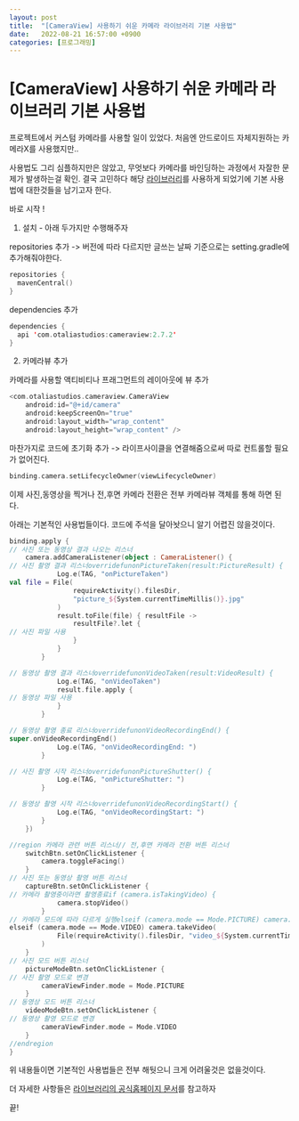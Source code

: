 ```yaml
---
layout: post
title:  "[CameraView] 사용하기 쉬운 카메라 라이브러리 기본 사용법"
date:   2022-08-21 16:57:00 +0900
categories: [프로그래밍]
---
```

# [CameraView] 사용하기 쉬운 카메라 라이브러리 기본 사용법

프로젝트에서 커스텀 카메라를 사용할 일이 있었다. 처음엔 안드로이드 자체지원하는 카메라X를 사용했지만..

사용법도 그리 심플하지만은 않았고, 무엇보다 카메라를 바인딩하는 과정에서 자잘한 문제가 발생하는걸 확인. 결국 고민하다 해당 [라이브러리](https://github.com/natario1/CameraView)를 사용하게 되었기에 기본 사용법에 대한것들을 남기고자 한다.

바로 시작 !

1. 설치 - 아래 두가지만 수행해주자

repositories 추가 -> 버전에 따라 다르지만 글쓰는 날짜 기준으로는 setting.gradle에 추가해줘야한다.

```kotlin
repositories {
  mavenCentral()
}
```

dependencies 추가

```kotlin
dependencies {
  api 'com.otaliastudios:cameraview:2.7.2'
}
```

2. 카메라뷰 추가

카메라를 사용할 액티비티나 프래그먼트의 레이아웃에 뷰 추가

```kotlin
<com.otaliastudios.cameraview.CameraView
    android:id="@+id/camera"
    android:keepScreenOn="true"
    android:layout_width="wrap_content"
    android:layout_height="wrap_content" />
```

마찬가지로 코드에 초기화 추가 -> 라이프사이클을 연결해줌으로써 따로 컨트롤할 필요가 없어진다.

```kotlin
binding.camera.setLifecycleOwner(viewLifecycleOwner)
```

이제 사진,동영상을 찍거나 전,후면 카메라 전환은 전부 카메라뷰 객체를 통해 하면 된다.

아래는 기본적인 사용법들이다. 코드에 주석을 달아놧으니 알기 어렵진 않을것이다.

```kotlin
binding.apply {
// 사진 또는 동영상 결과 나오는 리스너
    camera.addCameraListener(object : CameraListener() {
// 사진 촬영 결과 리스너overridefunonPictureTaken(result:PictureResult) {
            Log.e(TAG, "onPictureTaken")
val file = File(
                requireActivity().filesDir,
                "picture_${System.currentTimeMillis()}.jpg"
            )
            result.toFile(file) { resultFile ->
                resultFile?.let {
// 사진 파일 사용
                }
            }
        }

// 동영상 촬영 결과 리스너overridefunonVideoTaken(result:VideoResult) {
            Log.e(TAG, "onVideoTaken")
            result.file.apply {
// 동영상 파일 사용
            }
        }

// 동영상 촬영 종료 리스너overridefunonVideoRecordingEnd() {
super.onVideoRecordingEnd()
            Log.e(TAG, "onVideoRecordingEnd: ")
        }

// 사진 촬영 시작 리스너overridefunonPictureShutter() {
            Log.e(TAG, "onPictureShutter: ")
        }

// 동영상 촬영 시작 리스너overridefunonVideoRecordingStart() {
            Log.e(TAG, "onVideoRecordingStart: ")
        }
    })

//region 카메라 관련 버튼 리스너// 전,후면 카메라 전환 버튼 리스너
    switchBtn.setOnClickListener {
        camera.toggleFacing()
    }
// 사진 또는 동영상 촬영 버튼 리스너
    captureBtn.setOnClickListener {
// 카메라 촬영중이라면 촬영종료if (camera.isTakingVideo) {
            camera.stopVideo()
        }
// 카메라 모드에 따라 다르게 실행elseif (camera.mode == Mode.PICTURE) camera.takePicture()
elseif (camera.mode == Mode.VIDEO) camera.takeVideo(
            File(requireActivity().filesDir, "video_${System.currentTimeMillis()}.mp4")
        )
    }
// 사진 모드 버튼 리스너
    pictureModeBtn.setOnClickListener {
// 사진 촬영 모드로 변경
        cameraViewFinder.mode = Mode.PICTURE
    }
// 동영상 모드 버튼 리스너
    videoModeBtn.setOnClickListener {
// 동영상 촬영 모드로 변경
        cameraViewFinder.mode = Mode.VIDEO
    }
//endregion
}
```

위 내용들이면 기본적인 사용법들은 전부 해둿으니 크게 어려울것은 없을것이다.

더 자세한 사항들은 [라이브러리의 공식홈페이지 문서](https://natario1.github.io/CameraView/home)를 참고하자

끝!